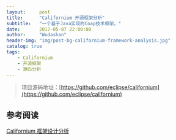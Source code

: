 ```yaml
---
layout:     post
title:      "Californium 开源框架分析"
subtitle:   "一个基于Java实现的Coap技术框架。"
date:       2017-05-07 22:00:00
author:     "Wudashan"
header-img: "img/post-bg-californium-framework-analysis.jpg"
catalog: true
tags:
    - Californium
    - 开源框架
    - 源码分析
---
```


> 项目源码地址：[https://github.com/eclipse/californium](https://github.com/eclipse/californium)

## 参考阅读

[Californium 框架设计分析](http://www.cnblogs.com/littleatp/p/6417567.html)
